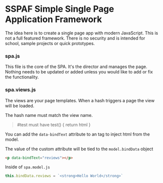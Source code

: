 # SSPAF Simple Single Page Application Framework

The idea here is to create a single page app with modern JavaScript.  This is not a full featured framework.  There is no security and is intended for school, sample projects or quick prototypes.

### spa.js

This file is the core of the SPA.  It's the director and manages the page.  Nothing needs to be updated or added unless you would like to add or fix the functionality.

### spa.views.js

The views are your page templates.  When a hash triggers a page the view will be loaded.

The hash name must match the view name.

> #test must have test() { return html }

You can add the `data-bindText` attribute to an tag to inject html from the model.

The value of the custom attribute will be tied to the `model.bindData` object

```html
<p data-bindText="reviews"></p>
```
Inside of `spa.model.js`
```js
this.bindData.reviews = `<strong>Hello World</strong>`
```


